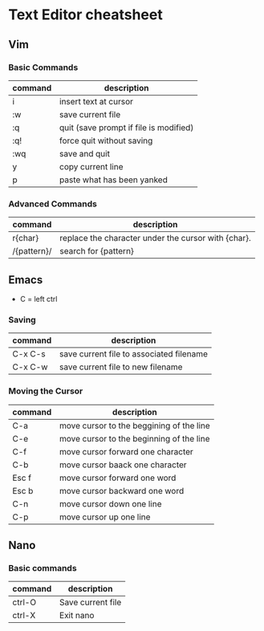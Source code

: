 # Text Editor cheatsheet

## Vim 

### Basic Commands
| command | description                                           | 
| ------- | ----------------------------------------------------- |
|  i      | insert text at cursor                                 |
|  :w     | save current file                                     | 
|  :q     | quit (save prompt if file is modified)                |
|  :q!    | force quit without saving                             |
|  :wq    | save and quit                                         |
|   y     |  copy current line                                    |
|   p     |  paste what has been yanked                           |


### Advanced Commands 
| command | description | 
| --------|------------- |
| r{char} | replace the character under the cursor with {char}.   |
| /{pattern}/| search for {pattern}                               |


## Emacs
- C = left ctrl


### Saving

| command | description                                               | 
| --------|---------------------------------------------------------- |
| C-x C-s | save current file to associated filename                  | 
| C-x C-w | save current file to new filename                         |



### Moving the Cursor
| command | description                                               | 
| --------|---------------------------------------------------------- |
| C-a     | move cursor to the beggining of the line                  | 
| C-e     | move cursor to the beginning of the line                  |
| C-f     | move cursor forward one character                         |
| C-b     | move cursor baack one character                           |
| Esc f   | move cursor forward one word                              |
| Esc b   | move cursor backward one word                             |
| C-n     | move cursor down one line                                 |
| C-p     | move cursor up one line


## Nano 

### Basic commands

| command | description  | 
| --------|------------- |
| ctrl-O  | Save current file | 
| ctrl-X  | Exit nano    |